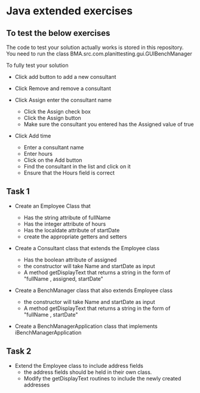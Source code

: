 # Java extended exercises

## To test the below exercises

The code to test your solution actually works is stored in this repository.  You need to run the class  BMA.src.com.planittesting.gui.GUIBenchManager

To fully test your solution

- Click add button to add a new consultant
- Click Remove and remove a consultant

- Click Assign enter the consultant name
  - Click the Assign check box
  - Click the Assign button
  - Make sure the consultant you entered has the Assigned value of true
- Click Add time  
  - Enter a consultant name
  - Enter hours
  - Click on the Add button
  - Find the consultant in the list and click on it
  - Ensure that the Hours field is correct

## Task 1

- Create an Employee Class that
  - Has the string attribute of fullName
  - Has the integer attribute of hours
  - Has the localdate attribute of startDate
  - create the appropriate getters and setters

- Create a Consultant class that extends the Employee class
  - Has the boolean attribute of assigned
  - the constructor will take Name and startDate as input
  - A method getDisplayText that returns a string in the form of "fullName , assigned, startDate"

- Create a BenchManager class that also extends Employee class
  - the constructor will take Name and startDate as input
  - A method getDisplayText that returns a string in the form of "fullName , startDate"

- Create a BenchManagerApplication class that implements iBenchManagerApplication

## Task 2

- Extend the Employee class to include address fields
  - the address fields should be held in their own class.
  - Modify the getDisplayText routines to include the newly created addresses